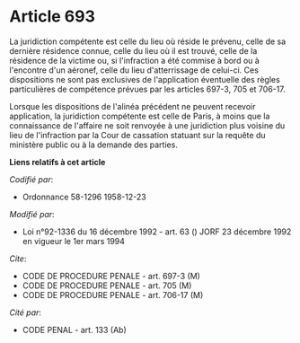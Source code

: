 # Article 693

La juridiction compétente est celle du lieu où réside le prévenu, celle de sa dernière résidence connue, celle du lieu où il
est trouvé, celle de la résidence de la victime ou, si l'infraction a été commise à bord ou à l'encontre d'un aéronef, celle
du lieu d'atterrissage de celui-ci. Ces dispositions ne sont pas exclusives de l'application éventuelle des règles
particulières de compétence prévues par les articles 697-3, 705 et 706-17.

Lorsque les dispositions de l'alinéa précédent ne peuvent recevoir application, la juridiction compétente est celle de Paris,
à moins que la connaissance de l'affaire ne soit renvoyée à une juridiction plus voisine du lieu de l'infraction par la Cour
de cassation statuant sur la requête du ministère public ou à la demande des parties.

**Liens relatifs à cet article**

_Codifié par_:

  - Ordonnance 58-1296 1958-12-23

_Modifié par_:

  - Loi n°92-1336 du 16 décembre 1992 - art. 63 () JORF 23 décembre 1992 en vigueur le 1er mars 1994

_Cite_:

  - CODE DE PROCEDURE PENALE - art. 697-3 (M)
  - CODE DE PROCEDURE PENALE - art. 705 (M)
  - CODE DE PROCEDURE PENALE - art. 706-17 (M)

_Cité par_:

  - CODE PENAL - art. 133 (Ab)

